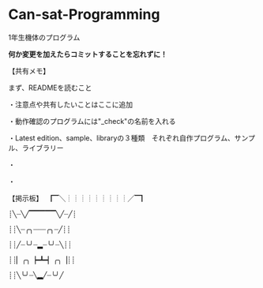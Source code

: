 # Can-sat-Programming
1年生機体のプログラム

____何か変更を加えたらコミットすることを忘れずに！____


【共有メモ】

まず、READMEを読むこと

・注意点や共有したいことはここに追加

・動作確認のプログラムには"_check"の名前を入れる

・Latest edition、sample、libraryの３種類　それぞれ自作プログラム、サンプル、ライブラリー

・

・

【掲示板】
▕▔╲┊┊┊┊┊┊┊┊┊╱▔▏

┊╲┈╲╱▔▔▔▔▔╲╱┈╱┊

┊┊╲┈╭╮┈┈┈╭╮┈╱┊┊

┊┊╱┈╰╯┈▂┈╰╯┈╲┊┊

┊┊▏╭╮▕━┻━▏╭╮▕┊┊

┊┊╲╰╯┈╲▂╱┈╰╯╱
